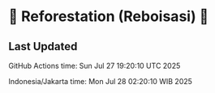 
# 🌳 Reforestation (Reboisasi) 🌲

## Last Updated

GitHub Actions time: Sun Jul 27 19:20:10 UTC 2025

Indonesia/Jakarta time: Mon Jul 28 02:20:10 WIB 2025
